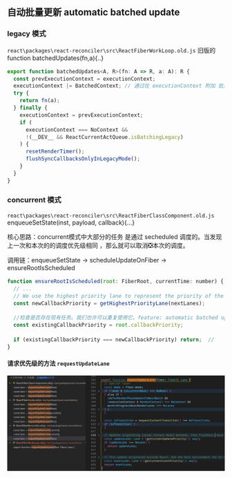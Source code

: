 ## 自动批量更新 automatic batched update



### legacy 模式

`react\packages\react-reconciler\src\ReactFiberWorkLoop.old.js` 旧版的 function batchedUpdates(fn,a){..}

```js
export function batchedUpdates<A, R>(fn: A => R, a: A): R {
  const prevExecutionContext = executionContext;
  executionContext |= BatchedContext; // 通过在 executionContext 附加 批量更新的上下文 ， 问题在于在 定时器 promise 等异步的回调中执行上下文会丢失导致，无效
  try {
    return fn(a);
  } finally {
    executionContext = prevExecutionContext;
    if (
      executionContext === NoContext &&
      !(__DEV__ && ReactCurrentActQueue.isBatchingLegacy)
    ) {
      resetRenderTimer();
      flushSyncCallbacksOnlyInLegacyMode();
    }
  }
}
```





### concurrent 模式

`react\packages\react-reconciler\src\ReactFiberClassComponent.old.js` enqueueSetState(inst, payload, callback){...}



核心思路：concurrent模式中大部分的任务 是通过 secheduled 调度的。当发现上一次和本次的的调度优先级相同 ，那么就可以取消❎本次的调度。



调用链：enqueueSetState -> scheduleUpdateOnFiber -> ensureRootIsScheduled 

```js
function ensureRootIsScheduled(root: FiberRoot, currentTime: number) {
  // ...
  // We use the highest priority lane to represent the priority of the callback. 我们使用最高优先级的信道来表示回调的优先级
  const newCallbackPriority = getHighestPriorityLane(nextLanes);

  //检查是否存在现有任务。我们也许可以重复使用它。feature: automatic batched update
  const existingCallbackPriority = root.callbackPriority;
    
  if (existingCallbackPriority === newCallbackPriority) return;  // 
}  
```



#### 请求优先级的方法 `requestUpdateLane`

![image-20221010173447519](assets/image-20221010173447519.png)



